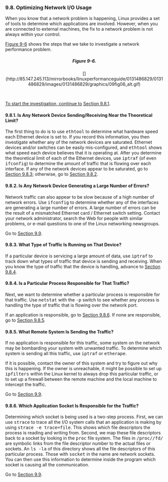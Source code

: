 ### 9.8\. Optimizing Network I/O Usage

When you know that a network problem is happening, Linux provides a set of tools to determine which applications are involved. However, when you are connected to external machines, the fix to a network problem is not always within your control.

[Figure 9-6](ch09lev1sec8.html#ch09fig06) shows the steps that we take to investigate a network performance problem.

<a name="ch09fig06"></a>

<center>

##### Figure 9-6\.

<div class="v1">[](http://85.147.245.113/mirrorbooks/linuxperformanceguide/0131486829/0131486829/images/0131486829/graphics/09fig06_alt.gif)</div>

</center>

[  
](http://85.147.245.113/mirrorbooks/linuxperformanceguide/0131486829/0131486829/images/0131486829/graphics/09fig06_alt.gif)

[To start the investigation, continue to](http://85.147.245.113/mirrorbooks/linuxperformanceguide/0131486829/0131486829/images/0131486829/graphics/09fig06_alt.gif) [Section 9.8.1](ch09lev1sec8.html#ch09lev2sec35).

<a name="ch09lev2sec35"></a>

#### 9.8.1\. Is Any Network Device Sending/Receiving Near the Theoretical Limit?

The first thing to <a name="iddle2293"></a>do is to use <tt>ethtool</tt> to determine what hardware speed each Ethernet device is set to. If you record this information, you then investigate whether any of the network devices are saturated. Ethernet devices and/or switches can be easily mis-configured, and <tt>ethtool</tt> shows what speed each device believes that it is operating at. After you determine the theoretical limit of each of the Ethernet devices, use <tt>iptraf</tt> (of even <tt>ifconfig</tt>) to determine the amount of traffic that is flowing over each interface. If any of the network devices appear to be saturated, go to [Section 9.8.3](ch09lev1sec8.html#ch09lev2sec37); otherwise, go to [Section 9.8.2](ch09lev1sec8.html#ch09lev2sec36).

<a name="ch09lev2sec36"></a>

#### 9.8.2\. Is Any Network Device Generating a Large Number of Errors?

Network traffic can <a name="iddle2294"></a>also appear to be slow because of a high number of network errors. Use <tt>ifconfig</tt> to determine whether any of the interfaces are generating a large number of errors. A large number of errors can be the result of a mismatched Ethernet card / Ethernet switch setting. Contact your network administrator, search the Web for people with similar problems, or e-mail questions to one of the Linux networking newsgroups.

Go to [Section 9.9](ch09lev1sec9.html#ch09lev1sec9).

<a name="ch09lev2sec37"></a>

#### 9.8.3\. What Type of Traffic Is Running on That Device?

If a particular device is <a name="iddle2295"></a>servicing a large amount of data, use <tt>iptraf</tt> to track down what types of traffic that device is sending and receiving. When you know the type of traffic that the device is handling, advance to [Section 9.8.4](ch09lev1sec8.html#ch09lev2sec38).

<a name="ch09lev2sec38"></a>

#### 9.8.4\. Is a Particular Process Responsible for That Traffic?

Next, we want to <a name="iddle2296"></a>determine whether a particular process is responsible for that traffic. Use <tt>netstat</tt> with the <tt>-p</tt> switch to see whether any process is handling the type of traffic that is flowing over the network port.

If an application is responsible, go to [Section 9.8.6](ch09lev1sec8.html#ch09lev2sec40). If none are responsible, go to [Section 9.8.5](ch09lev1sec8.html#ch09lev2sec39).

<a name="ch09lev2sec39"></a>

#### 9.8.5\. What Remote System Is Sending the Traffic?

If no application is responsible <a name="iddle2297"></a>for this traffic, some system on the network may be bombarding your system with unwanted traffic. To determine which system is sending all this traffic, use <tt>iptraf</tt> or <tt>etherape</tt>.

If it is possible, contact the owner of this system and try to figure out why this is happening. If the owner is unreachable, it might be possible to set up <tt>ipfilters</tt> within the Linux kernel to always drop this particular traffic, or to set up a firewall between the remote machine and the local machine to intercept the <a name="iddle2298"></a>traffic.

Go to [Section 9.9](ch09lev1sec9.html#ch09lev1sec9).

<a name="ch09lev2sec40"></a>

#### 9.8.6\. Which Application Socket Is Responsible for the Traffic?

Determining <a name="iddle2299"></a>which socket is being used is a two-step process. First, we can use <tt>strace</tt> to trace all the I/O system calls that an application is making by using <tt>strace -e trace=file</tt>. This shows which file descriptors the process is reading and writing from. Second, we map these file descriptors back to a socket by looking in the <tt>proc</tt> file system. The files in <tt>/proc/<pid>/fd/</tt> are symbolic links from the file descriptor number to the actual files or sockets. An <tt>ls -la</tt> of this directory shows all the file descriptors of this particular process. Those with <tt>socket</tt> in the name are network sockets. You can then use this information to determine inside the program which socket is causing all the communication.

Go to [Section 9.9](ch09lev1sec9.html#ch09lev1sec9).
